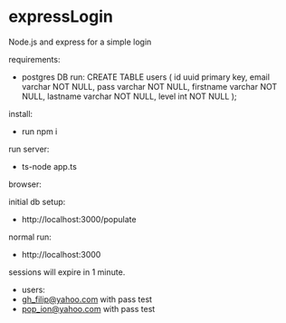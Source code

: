 # expressLogin
Node.js and express for a simple login

requirements:

- postgres DB
run:
CREATE TABLE users (
  id uuid primary key,
  email varchar NOT NULL,
  pass varchar NOT NULL,
  firstname varchar NOT NULL,
  lastname varchar NOT NULL,
  level int NOT NULL
);

install:

- run npm i

run server:

- ts-node app.ts



browser:

initial db setup:
- http://localhost:3000/populate

normal run:

- http://localhost:3000

sessions will expire in 1 minute.

- users:
- gh_filip@yahoo.com with pass test
- pop_ion@yahoo.com with pass test
